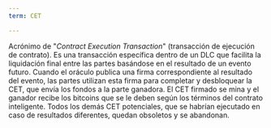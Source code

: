 ```yaml
---
term: CET

---
```

Acrónimo de "*Contract Execution Transaction*" (transacción de ejecución de contrato). Es una transacción específica dentro de un DLC que facilita la liquidación final entre las partes basándose en el resultado de un evento futuro. Cuando el oráculo publica una firma correspondiente al resultado del evento, las partes utilizan esta firma para completar y desbloquear la CET, que envía los fondos a la parte ganadora. El CET firmado se mina y el ganador recibe los bitcoins que se le deben según los términos del contrato inteligente. Todos los demás CET potenciales, que se habrían ejecutado en caso de resultados diferentes, quedan obsoletos y se abandonan.